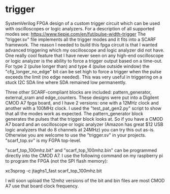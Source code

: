 # trigger
SystemVerilog FPGA design of a custom trigger circuit which can be used with oscilloscopes or logic analyzers.
For a description of all supported modes see: https://www.tiepie.com/en/fut/pulse-width-trigger
The "trigger.sv" file implements all the trigger modes and it fits into a SCARF framework. 
The reason I needed to build this fpga circuit is that I wanted advanced triggering which my oscilloscope and logic analyzer did not have. One really cool feature that I have never seen on any high-end oscilloscope or logic analyzer is the ability to force a trigger output based on a time-out. For type 2 (pulse longer than) and type 4 (pulse outside window) the "cfg_longer_no_edge" bit can be set high to force a trigger when the pulse exceeds the limit (no edge needed). This was very useful in triggering on a stuck I2C SDA line where SDA remained low permanently.

Three other SCARF-compliant blocks are included: pattern_generator, external_sram and edge_counters.
These designs were put into a Digilent CMOD A7 fpga board, and I have 2 versions: one with a 12MHz clock and another with a 100MHz clock.
I used the "test_pat_gen2.py" script to show that all the modes work as expected. The pattern_generator block generates the pulses that the trigger block looks at.
So if you have a CMOD A7 board and an oscilloscope or logic analyzer (Amazon has great $12 USB logic analyzers that do 8 channels at 24MHz) you can try this out as-is. Otherwise you are welcome to use the "trigger.sv" in your projects.
"scarf_top.sv" is my FGPA top-level.

"scarf_top_100mhz.bit" and "scarf_top_100mhz.bin" can be programmed directly into the CMOD A7. I use the following command on my raspberry pi to program the FPGA (not the SPI flash memory):

 xc3sprog -c jtaghs1_fast scarf_top_100mhz.bit
 
 I will soon upload the 12mhz versions of the bit and bin files are most CMOD A7 use that board clock frequency.
